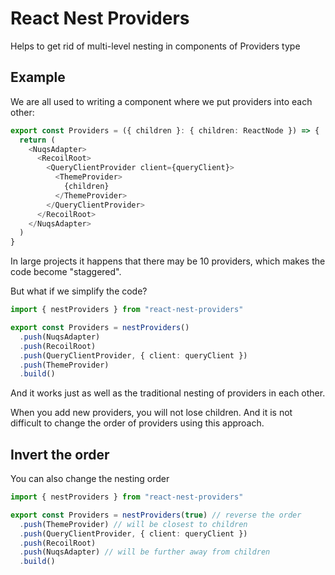 # React Nest Providers

Helps to get rid of multi-level nesting in components of Providers type

## Example

We are all used to writing a component where we put providers into each other:

```typescript jsx
export const Providers = ({ children }: { children: ReactNode }) => {
  return (
    <NuqsAdapter>
      <RecoilRoot>
        <QueryClientProvider client={queryClient}>
          <ThemeProvider>
            {children}
          </ThemeProvider>
        </QueryClientProvider>
      </RecoilRoot>
    </NuqsAdapter>
  )
}
```

In large projects it happens that there may be 10 providers, which makes the code become "staggered".

But what if we simplify the code?

```typescript jsx
import { nestProviders } from "react-nest-providers"

export const Providers = nestProviders()
  .push(NuqsAdapter)
  .push(RecoilRoot)
  .push(QueryClientProvider, { client: queryClient })
  .push(ThemeProvider)
  .build()
```

And it works just as well as the traditional nesting of providers in each other.

When you add new providers, you will not lose children. And it is not difficult to change the order of providers using this approach.

## Invert the order

You can also change the nesting order

```typescript jsx
import { nestProviders } from "react-nest-providers"

export const Providers = nestProviders(true) // reverse the order
  .push(ThemeProvider) // will be closest to children
  .push(QueryClientProvider, { client: queryClient })
  .push(RecoilRoot)
  .push(NuqsAdapter) // will be further away from children
  .build()
```
